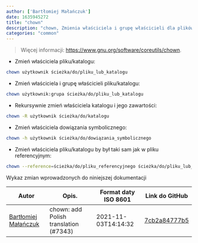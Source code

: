 ```yaml
---
author: ['Bartłomiej Małańczuk']
date: 1635945272
title: "chown"
description: "chown, Zmienia właściciela i grupę właścicieli dla plików i katalogów."
categories: "common"
---
```

> Więcej informacji: <https://www.gnu.org/software/coreutils/chown>.

- Zmień  właściciela pliku/katalogu:

```bash
chown użytkownik ścieżka/do/pliku_lub_katalogu
```

- Zmień właściciela i grupę właścicieli pliku/katalogu:

```bash
chown użytkownik:grupa ścieżka/do/pliku_lub_katalogu
```

- Rekursywnie zmień właściciela katalogu i jego zawartości:

```bash
chown -R użytkownik ścieżka/do/katalogu
```

- Zmień właściciela dowiązania symbolicznego:

```bash
chown -h użytkownik ścieżka/do/dowiązania_symbolicznego
```

- Zmień właściciela pliku/katalogu by był taki sam jak w pliku referencyjnym:

```bash
chown --reference=ścieżka/do/pliku_referencyjnego ścieżka/do/pliku_lub_katalogu
```
Wykaz zmian wprowadzonych do niniejszej dokumentacji


Autor | Opis. | Format daty ISO 8601 | Link do GitHub
------|-----|-----|-----
[Bartłomiej Małańczuk](mailto:bart.malanczuk@gmail.com) | chown: add Polish translation (#7343) | 2021-11-03T14:14:32 | [7cb2a84777b5](https://github.com/tldr-pages/tldr/commit/7cb2a84777b558d9c1b10cd0d1eeafb0d9634a41)

